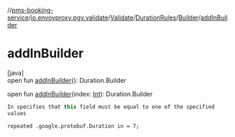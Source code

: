 //[pms-booking-service](../../../../../index.md)/[io.envoyproxy.pgv.validate](../../../index.md)/[Validate](../../index.md)/[DurationRules](../index.md)/[Builder](index.md)/[addInBuilder](add-in-builder.md)

# addInBuilder

[java]\
open fun [addInBuilder](add-in-builder.md)(): Duration.Builder

open fun [addInBuilder](add-in-builder.md)(index: [Int](https://kotlinlang.org/api/core/kotlin-stdlib/kotlin/-int/index.html)): Duration.Builder

```kotlin
In specifies that this field must be equal to one of the specified
values

```
`repeated .google.protobuf.Duration in = 7;`
